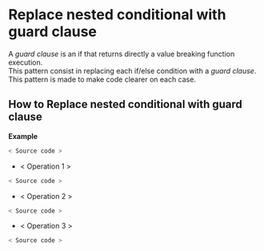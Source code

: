 # Replace nested conditional with guard clause
A *guard clause* is an if that returns directly a value breaking function execution.  
This pattern consist in replacing each if/else condition with a *guard clause*.  
This pattern is made to make code clearer on each case.

## How to Replace nested conditional with guard clause

 **Example**
 ```python
 < Source code >   
 ```
 
 * < Operation 1 >
 ```python    
 < Source code >
 ```

 * < Operation 2 >
 ```python    
 < Source code >
 ```
 
  * < Operation 3 >
 ```python    
 < Source code >
 ```